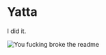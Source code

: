 # Yatta
I did it.

![You fucking broke the readme](https://cdn.discordapp.com/emojis/209484249517129732.png)
